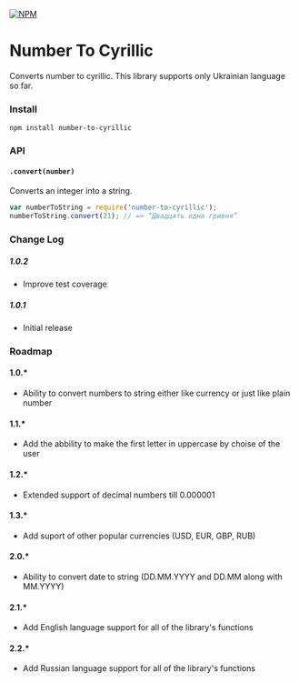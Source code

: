 [![NPM](https://nodei.co/npm/number-to-cyrillic.png)](https://www.npmjs.com/package/number-to-cyrillic)

# Number To Cyrillic
Converts number to cyrillic.
This library supports only Ukrainian language so far.

### Install
`npm install number-to-cyrillic`

### API

#### `.convert(number)`
Converts an integer into a string.
```js
var numberToString = require('number-to-cyrillic');
numberToString.convert(21); // => “Двадцять одна гривня”
```

### Change Log

##### 1.0.2
- Improve test coverage

##### 1.0.1
- Initial release

### Roadmap

#### 1.0.*
- Ability to convert numbers to string either like currency or just like plain number

#### 1.1.*
- Add the abbility to make the first letter in uppercase by choise of the user

#### 1.2.*
- Extended support of decimal numbers till 0.000001

#### 1.3.*
- Add suport of other popular currencies (USD, EUR, GBP, RUB)

#### 2.0.*
- Ability to convert date to string (DD.MM.YYYY and DD.MM along with MM.YYYY)

#### 2.1.*
- Add English language support for all of the library's functions

#### 2.2.*
- Add Russian language support for all of the library's functions
